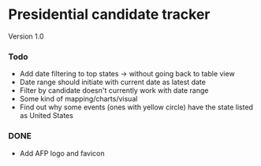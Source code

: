 # Presidential candidate tracker

Version 1.0

### Todo
* Add date filtering to top states -> without going back to table view
* Date range should initiate with current date as latest date
* Filter by candidate doesn't currently work with date range
* Some kind of mapping/charts/visual
* Find out why some events (ones with yellow circle) have the state listed as United States

### DONE
* Add AFP logo and favicon
